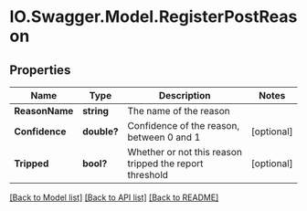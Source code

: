 # IO.Swagger.Model.RegisterPostReason
## Properties

Name | Type | Description | Notes
------------ | ------------- | ------------- | -------------
**ReasonName** | **string** | The name of the reason | 
**Confidence** | **double?** | Confidence of the reason, between 0 and 1 | [optional] 
**Tripped** | **bool?** | Whether or not this reason tripped the report threshold | [optional] 

[[Back to Model list]](../README.md#documentation-for-models) [[Back to API list]](../README.md#documentation-for-api-endpoints) [[Back to README]](../README.md)

